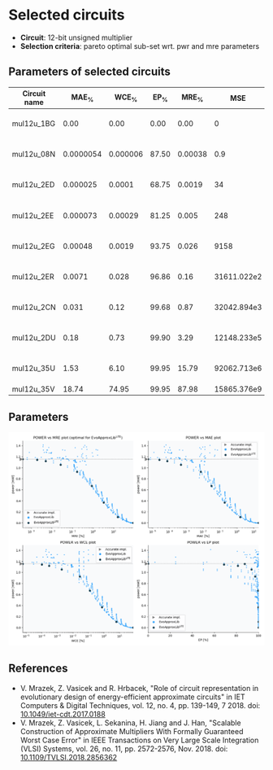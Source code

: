 
Selected circuits
===================
 - **Circuit**: 12-bit unsigned multiplier
 - **Selection criteria**: pareto optimal sub-set wrt. pwr and mre parameters

Parameters of selected circuits
----------------------------

| Circuit name | MAE<sub>%</sub> | WCE<sub>%</sub> | EP<sub>%</sub> | MRE<sub>%</sub> | MSE | Download |
| --- |  --- | --- | --- | --- | --- | --- | 
| mul12u_1BG | 0.00 | 0.00 | 0.00 | 0.00 | 0 |  [[Verilog](mul12u_1BG.v)] [[Verilog<sub>PDK45</sub>](mul12u_1BG_pdk45.v)] [[C](mul12u_1BG.c)] |
| mul12u_08N | 0.0000054 | 0.000006 | 87.50 | 0.00038 | 0.9 |  [[Verilog](mul12u_08N.v)] [[Verilog<sub>PDK45</sub>](mul12u_08N_pdk45.v)] [[C](mul12u_08N.c)] |
| mul12u_2ED | 0.000025 | 0.0001 | 68.75 | 0.0019 | 34 |  [[Verilog](mul12u_2ED.v)] [[Verilog<sub>PDK45</sub>](mul12u_2ED_pdk45.v)] [[C](mul12u_2ED.c)] |
| mul12u_2EE | 0.000073 | 0.00029 | 81.25 | 0.005 | 248 |  [[Verilog](mul12u_2EE.v)] [[Verilog<sub>PDK45</sub>](mul12u_2EE_pdk45.v)] [[C](mul12u_2EE.c)] |
| mul12u_2EG | 0.00048 | 0.0019 | 93.75 | 0.026 | 9158 |  [[Verilog](mul12u_2EG.v)] [[Verilog<sub>PDK45</sub>](mul12u_2EG_pdk45.v)] [[C](mul12u_2EG.c)] |
| mul12u_2ER | 0.0071 | 0.028 | 96.86 | 0.16 | 31611.022e2 |  [[Verilog](mul12u_2ER.v)] [[Verilog<sub>PDK45</sub>](mul12u_2ER_pdk45.v)] [[C](mul12u_2ER.c)] |
| mul12u_2CN | 0.031 | 0.12 | 99.68 | 0.87 | 32042.894e3 |  [[Verilog](mul12u_2CN.v)] [[Verilog<sub>PDK45</sub>](mul12u_2CN_pdk45.v)] [[C](mul12u_2CN.c)] |
| mul12u_2DU | 0.18 | 0.73 | 99.90 | 3.29 | 12148.233e5 |  [[Verilog](mul12u_2DU.v)] [[Verilog<sub>PDK45</sub>](mul12u_2DU_pdk45.v)] [[C](mul12u_2DU.c)] |
| mul12u_35U | 1.53 | 6.10 | 99.95 | 15.79 | 92062.713e6 |  [[Verilog](mul12u_35U.v)] [[Verilog<sub>PDK45</sub>](mul12u_35U_pdk45.v)] [[C](mul12u_35U.c)] |
| mul12u_35V | 18.74 | 74.95 | 99.95 | 87.98 | 15865.376e9 |  [[Verilog](mul12u_35V.v)]  [[C](mul12u_35V.c)] |
    
Parameters
--------------
![Parameters figure](fig.png)

References
--------------
   - V. Mrazek, Z. Vasicek and R. Hrbacek, "Role of circuit representation in evolutionary design of energy-efficient approximate circuits" in IET Computers & Digital Techniques, vol. 12, no. 4, pp. 139-149, 7 2018. doi: [10.1049/iet-cdt.2017.0188](https://dx.doi.org/10.1049/iet-cdt.2017.0188)
   - V. Mrazek, Z. Vasicek, L. Sekanina, H. Jiang and J. Han, "Scalable Construction of Approximate Multipliers With Formally Guaranteed Worst Case Error" in IEEE Transactions on Very Large Scale Integration (VLSI) Systems, vol. 26, no. 11, pp. 2572-2576, Nov. 2018. doi: [10.1109/TVLSI.2018.2856362](https://dx.doi.org/10.1109/TVLSI.2018.2856362)

             